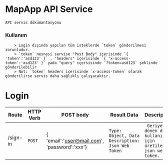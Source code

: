# MapApp API Service

`API servis dökümantasyonu`

### Kullanım
```
    > Login dışında yapılan tüm isteklerde `token` gönderilmesi zorunludur.
    > `token` nesnesi servise "Post Body" içerisinde `{ 'token':'asd123' }` , "headers" içerisinde `{ 'x-access-token':'asd123' }` yada "query" içersisinde `?token=asd123` şeklinde gönderilebilir
    > Not: `token` headers içerisinde `x-access-token` olarak gönderilirse servis daha sağlıklı çalışacaktır.
```

# Login
| Route | HTTP Verb	| POST body | Result Data | Description	 |
| --- | --- | --- | --- | --- |
| /sign-in | `POST` | { 'email':'user@mail.com', 'password':'xxx'} | `Type: Object, Data Description: Json Web Token` | ` Geriye dönen data kullanıcı için üretilen json web token.`|